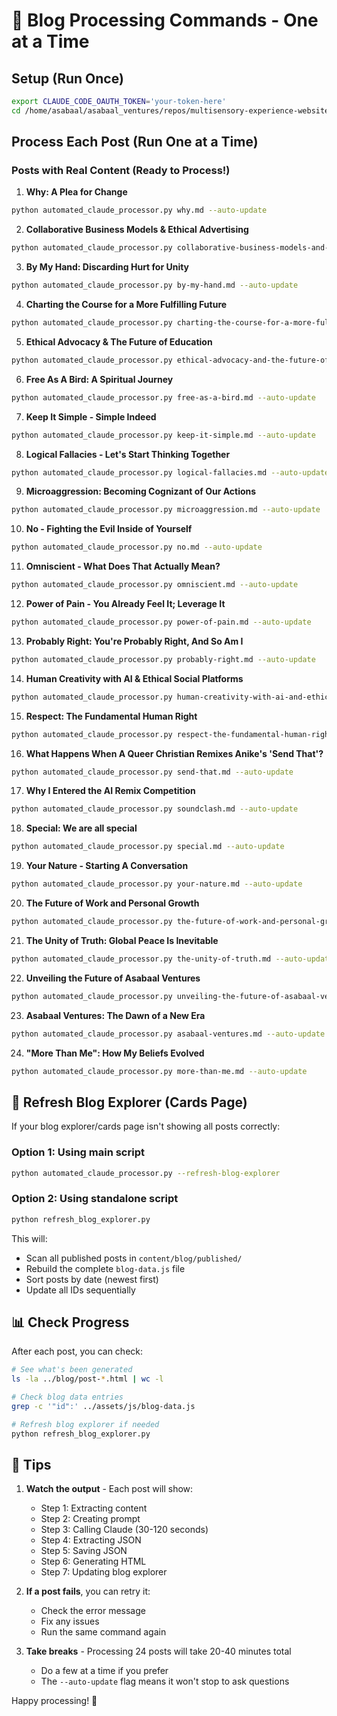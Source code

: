 # 📝 Blog Processing Commands - One at a Time

## Setup (Run Once)
```bash
export CLAUDE_CODE_OAUTH_TOKEN='your-token-here'
cd /home/asabaal/asabaal_ventures/repos/multisensory-experience-website/content
```

## Process Each Post (Run One at a Time)

### Posts with Real Content (Ready to Process!)

1. **Why: A Plea for Change**
```bash
python automated_claude_processor.py why.md --auto-update
```

2. **Collaborative Business Models & Ethical Advertising**
```bash
python automated_claude_processor.py collaborative-business-models-and-ethical-advertising.md --auto-update
```

3. **By My Hand: Discarding Hurt for Unity**
```bash
python automated_claude_processor.py by-my-hand.md --auto-update
```

4. **Charting the Course for a More Fulfilling Future**
```bash
python automated_claude_processor.py charting-the-course-for-a-more-fulfilling-future.md --auto-update
```

5. **Ethical Advocacy & The Future of Education**
```bash
python automated_claude_processor.py ethical-advocacy-and-the-future-of-education.md --auto-update
```

6. **Free As A Bird: A Spiritual Journey**
```bash
python automated_claude_processor.py free-as-a-bird.md --auto-update
```

7. **Keep It Simple - Simple Indeed**
```bash
python automated_claude_processor.py keep-it-simple.md --auto-update
```

8. **Logical Fallacies - Let's Start Thinking Together**
```bash
python automated_claude_processor.py logical-fallacies.md --auto-update
```

9. **Microaggression: Becoming Cognizant of Our Actions**
```bash
python automated_claude_processor.py microaggression.md --auto-update
```

10. **No - Fighting the Evil Inside of Yourself**
```bash
python automated_claude_processor.py no.md --auto-update
```

11. **Omniscient - What Does That Actually Mean?**
```bash
python automated_claude_processor.py omniscient.md --auto-update
```

12. **Power of Pain - You Already Feel It; Leverage It**
```bash
python automated_claude_processor.py power-of-pain.md --auto-update
```

13. **Probably Right: You're Probably Right, And So Am I**
```bash
python automated_claude_processor.py probably-right.md --auto-update
```

14. **Human Creativity with AI & Ethical Social Platforms**
```bash
python automated_claude_processor.py human-creativity-with-ai-and-ethical-social-platforms.md --auto-update
```

15. **Respect: The Fundamental Human Right**
```bash
python automated_claude_processor.py respect-the-fundamental-human-right.md --auto-update
```

16. **What Happens When A Queer Christian Remixes Anike's 'Send That'?**
```bash
python automated_claude_processor.py send-that.md --auto-update
```

17. **Why I Entered the AI Remix Competition**
```bash
python automated_claude_processor.py soundclash.md --auto-update
```

18. **Special: We are all special**
```bash
python automated_claude_processor.py special.md --auto-update
```

19. **Your Nature - Starting A Conversation**
```bash
python automated_claude_processor.py your-nature.md --auto-update
```

20. **The Future of Work and Personal Growth**
```bash
python automated_claude_processor.py the-future-of-work-and-personal-growth.md --auto-update
```

21. **The Unity of Truth: Global Peace Is Inevitable**
```bash
python automated_claude_processor.py the-unity-of-truth.md --auto-update
```

22. **Unveiling the Future of Asabaal Ventures**
```bash
python automated_claude_processor.py unveiling-the-future-of-asabaal-ventures.md --auto-update
```

23. **Asabaal Ventures: The Dawn of a New Era**
```bash
python automated_claude_processor.py asabaal-ventures.md --auto-update
```

24. **"More Than Me": How My Beliefs Evolved**
```bash
python automated_claude_processor.py more-than-me.md --auto-update
```

## 🔄 Refresh Blog Explorer (Cards Page)

If your blog explorer/cards page isn't showing all posts correctly:

### Option 1: Using main script
```bash
python automated_claude_processor.py --refresh-blog-explorer
```

### Option 2: Using standalone script
```bash
python refresh_blog_explorer.py
```

This will:
- Scan all published posts in `content/blog/published/`
- Rebuild the complete `blog-data.js` file
- Sort posts by date (newest first)
- Update all IDs sequentially

## 📊 Check Progress

After each post, you can check:
```bash
# See what's been generated
ls -la ../blog/post-*.html | wc -l

# Check blog data entries
grep -c '"id":' ../assets/js/blog-data.js

# Refresh blog explorer if needed
python refresh_blog_explorer.py
```

## 🎯 Tips

1. **Watch the output** - Each post will show:
   - Step 1: Extracting content
   - Step 2: Creating prompt
   - Step 3: Calling Claude (30-120 seconds)
   - Step 4: Extracting JSON
   - Step 5: Saving JSON
   - Step 6: Generating HTML
   - Step 7: Updating blog explorer

2. **If a post fails**, you can retry it:
   - Check the error message
   - Fix any issues
   - Run the same command again

3. **Take breaks** - Processing 24 posts will take 20-40 minutes total
   - Do a few at a time if you prefer
   - The `--auto-update` flag means it won't stop to ask questions

Happy processing! 🚀